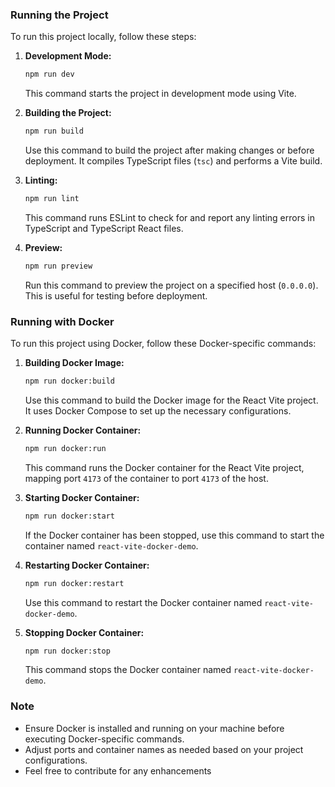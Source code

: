 ### Running the Project

To run this project locally, follow these steps:

1. **Development Mode:**
   ```bash
   npm run dev
   ```
   This command starts the project in development mode using Vite.

2. **Building the Project:**
   ```bash
   npm run build
   ```
   Use this command to build the project after making changes or before deployment. It compiles TypeScript files (`tsc`) and performs a Vite build.

3. **Linting:**
   ```bash
   npm run lint
   ```
   This command runs ESLint to check for and report any linting errors in TypeScript and TypeScript React files.

4. **Preview:**
   ```bash
   npm run preview
   ```
   Run this command to preview the project on a specified host (`0.0.0.0`). This is useful for testing before deployment.

### Running with Docker

To run this project using Docker, follow these Docker-specific commands:

1. **Building Docker Image:**
   ```bash
   npm run docker:build
   ```
   Use this command to build the Docker image for the React Vite project. It uses Docker Compose to set up the necessary configurations.

2. **Running Docker Container:**
   ```bash
   npm run docker:run
   ```
   This command runs the Docker container for the React Vite project, mapping port `4173` of the container to port `4173` of the host.

3. **Starting Docker Container:**
   ```bash
   npm run docker:start
   ```
   If the Docker container has been stopped, use this command to start the container named `react-vite-docker-demo`.

4. **Restarting Docker Container:**
   ```bash
   npm run docker:restart
   ```
   Use this command to restart the Docker container named `react-vite-docker-demo`.

5. **Stopping Docker Container:**
   ```bash
   npm run docker:stop
   ```
   This command stops the Docker container named `react-vite-docker-demo`.

### Note
- Ensure Docker is installed and running on your machine before executing Docker-specific commands.
- Adjust ports and container names as needed based on your project configurations.
- Feel free to contribute for any enhancements
